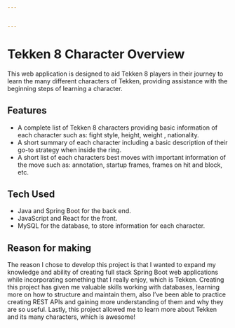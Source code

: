 ```yaml
---


---
```


<h1 id="tekken-8-character-overview">Tekken 8 Character Overview</h1>
<p>This web application is designed to aid Tekken 8 players in their journey to learn the many different characters of Tekken, providing assistance with the beginning steps of learning a character.</p>
<h2 id="features">Features</h2>
<ul>
<li>A complete list of Tekken 8 characters providing basic information of each character such as: fight style, height, weight , nationality.</li>
<li>A short summary of each character including a basic description of their go-to strategy when inside the ring.</li>
<li>A short list of each characters best moves with important information of the move such as: annotation, startup frames, frames on hit and block, etc.</li>
</ul>
<h2 id="tech-used">Tech Used</h2>
<ul>
<li>Java and Spring Boot for the back end.</li>
<li>JavaScript and React for the front.</li>
<li>MySQL for the database, to store information for each character.</li>
</ul>
<h2 id="reason-for-making">Reason for making</h2>
<p>The reason I chose to develop this project is that I wanted to expand my knowledge and ability of creating full stack Spring Boot web applications while incorporating something that I really enjoy, which is Tekken. Creating this project has given me valuable skills working with databases, learning more on how to structure and maintain them, also I’ve been able to practice creating REST APIs and gaining more understanding of them and why they are so useful. Lastly, this project allowed me to learn more about Tekken and its many characters, which is awesome!</p>


